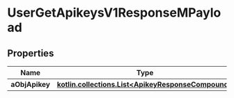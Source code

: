 
# UserGetApikeysV1ResponseMPayload

## Properties
| Name | Type | Description | Notes |
| ------------ | ------------- | ------------- | ------------- |
| **aObjApikey** | [**kotlin.collections.List&lt;ApikeyResponseCompound&gt;**](ApikeyResponseCompound.md) |  |  |



